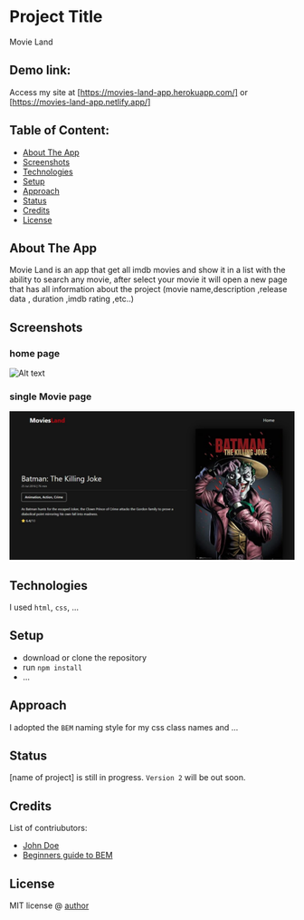 # Project Title

Movie Land

## Demo link:

Access my site at [https://movies-land-app.herokuapp.com/] or [https://movies-land-app.netlify.app/]

## Table of Content:

- [About The App](#about-the-app)
- [Screenshots](#screenshots)
- [Technologies](#technologies)
- [Setup](#setup)
- [Approach](#approach)
- [Status](#status)
- [Credits](#credits)
- [License](#license)

## About The App

Movie Land is an app that get all imdb movies and show it in a list with the ability to search any movie, after select your movie it will open a new page that has all information about the project (movie name,description ,release data , duration ,imdb rating ,etc..)

## Screenshots
### home page
![Alt text](https://github.com/mostafamabdallah/movies-land-source/blob/main/screenshots/home.png "Title")
### single Movie page 
![Alt text](https://github.com/mostafamabdallah/movies-land-source/blob/main/screenshots/singleMovie.png "Title")

## Technologies

I used `html`, `css`, ...

## Setup

- download or clone the repository
- run `npm install`
- ...

## Approach

I adopted the `BEM` naming style for my css class names and ...

## Status

[name of project] is still in progress. `Version 2` will be out soon.

## Credits

List of contriubutors:

- [John Doe](johndoe.com)
- [Beginners guide to BEM](link-goes-here.com)

## License

MIT license @ [author](author.com)

